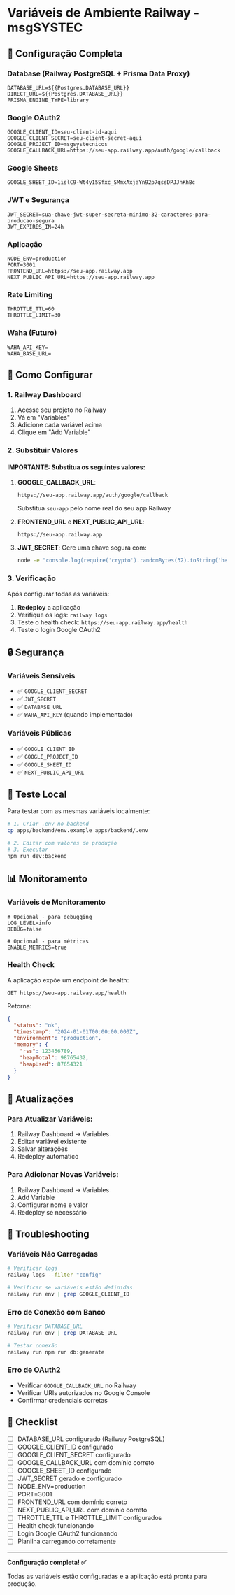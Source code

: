 # Variáveis de Ambiente Railway - msgSYSTEC

## 🔧 Configuração Completa

### Database (Railway PostgreSQL + Prisma Data Proxy)
```env
DATABASE_URL=${{Postgres.DATABASE_URL}}
DIRECT_URL=${{Postgres.DATABASE_URL}}
PRISMA_ENGINE_TYPE=library
```

### Google OAuth2
```env
GOOGLE_CLIENT_ID=seu-client-id-aqui
GOOGLE_CLIENT_SECRET=seu-client-secret-aqui
GOOGLE_PROJECT_ID=msgsystecnicos
GOOGLE_CALLBACK_URL=https://seu-app.railway.app/auth/google/callback
```

### Google Sheets
```env
GOOGLE_SHEET_ID=1islC9-Wt4y15Sfxc_SMmxAxjaYn92p7qssDPJJnKhBc
```

### JWT e Segurança
```env
JWT_SECRET=sua-chave-jwt-super-secreta-minimo-32-caracteres-para-producao-segura
JWT_EXPIRES_IN=24h
```

### Aplicação
```env
NODE_ENV=production
PORT=3001
FRONTEND_URL=https://seu-app.railway.app
NEXT_PUBLIC_API_URL=https://seu-app.railway.app
```

### Rate Limiting
```env
THROTTLE_TTL=60
THROTTLE_LIMIT=30
```

### Waha (Futuro)
```env
WAHA_API_KEY=
WAHA_BASE_URL=
```

## 🚀 Como Configurar

### 1. Railway Dashboard
1. Acesse seu projeto no Railway
2. Vá em "Variables" 
3. Adicione cada variável acima
4. Clique em "Add Variable"

### 2. Substituir Valores

#### IMPORTANTE: Substitua os seguintes valores:

1. **GOOGLE_CALLBACK_URL**:
   ```
   https://seu-app.railway.app/auth/google/callback
   ```
   Substitua `seu-app` pelo nome real do seu app Railway

2. **FRONTEND_URL** e **NEXT_PUBLIC_API_URL**:
   ```
   https://seu-app.railway.app
   ```

3. **JWT_SECRET**:
   Gere uma chave segura com:
   ```bash
   node -e "console.log(require('crypto').randomBytes(32).toString('hex'))"
   ```

### 3. Verificação

Após configurar todas as variáveis:

1. **Redeploy** a aplicação
2. Verifique os logs: `railway logs`
3. Teste o health check: `https://seu-app.railway.app/health`
4. Teste o login Google OAuth2

## 🔒 Segurança

### Variáveis Sensíveis
- ✅ `GOOGLE_CLIENT_SECRET`
- ✅ `JWT_SECRET` 
- ✅ `DATABASE_URL`
- ✅ `WAHA_API_KEY` (quando implementado)

### Variáveis Públicas
- ✅ `GOOGLE_CLIENT_ID`
- ✅ `GOOGLE_PROJECT_ID`
- ✅ `GOOGLE_SHEET_ID`
- ✅ `NEXT_PUBLIC_API_URL`

## 🧪 Teste Local

Para testar com as mesmas variáveis localmente:

```bash
# 1. Criar .env no backend
cp apps/backend/env.example apps/backend/.env

# 2. Editar com valores de produção
# 3. Executar
npm run dev:backend
```

## 📊 Monitoramento

### Variáveis de Monitoramento
```env
# Opcional - para debugging
LOG_LEVEL=info
DEBUG=false

# Opcional - para métricas
ENABLE_METRICS=true
```

### Health Check
A aplicação expõe um endpoint de health:
```
GET https://seu-app.railway.app/health
```

Retorna:
```json
{
  "status": "ok",
  "timestamp": "2024-01-01T00:00:00.000Z",
  "environment": "production",
  "memory": {
    "rss": 123456789,
    "heapTotal": 98765432,
    "heapUsed": 87654321
  }
}
```

## 🔄 Atualizações

### Para Atualizar Variáveis:
1. Railway Dashboard → Variables
2. Editar variável existente
3. Salvar alterações
4. Redeploy automático

### Para Adicionar Novas Variáveis:
1. Railway Dashboard → Variables
2. Add Variable
3. Configurar nome e valor
4. Redeploy se necessário

## 🚨 Troubleshooting

### Variáveis Não Carregadas
```bash
# Verificar logs
railway logs --filter "config"

# Verificar se variáveis estão definidas
railway run env | grep GOOGLE_CLIENT_ID
```

### Erro de Conexão com Banco
```bash
# Verificar DATABASE_URL
railway run env | grep DATABASE_URL

# Testar conexão
railway run npm run db:generate
```

### Erro de OAuth2
- Verificar `GOOGLE_CALLBACK_URL` no Railway
- Verificar URIs autorizados no Google Console
- Confirmar credenciais corretas

## 📝 Checklist

- [ ] DATABASE_URL configurado (Railway PostgreSQL)
- [ ] GOOGLE_CLIENT_ID configurado
- [ ] GOOGLE_CLIENT_SECRET configurado
- [ ] GOOGLE_CALLBACK_URL com domínio correto
- [ ] GOOGLE_SHEET_ID configurado
- [ ] JWT_SECRET gerado e configurado
- [ ] NODE_ENV=production
- [ ] PORT=3001
- [ ] FRONTEND_URL com domínio correto
- [ ] NEXT_PUBLIC_API_URL com domínio correto
- [ ] THROTTLE_TTL e THROTTLE_LIMIT configurados
- [ ] Health check funcionando
- [ ] Login Google OAuth2 funcionando
- [ ] Planilha carregando corretamente

---

**Configuração completa! ✅**

Todas as variáveis estão configuradas e a aplicação está pronta para produção.
